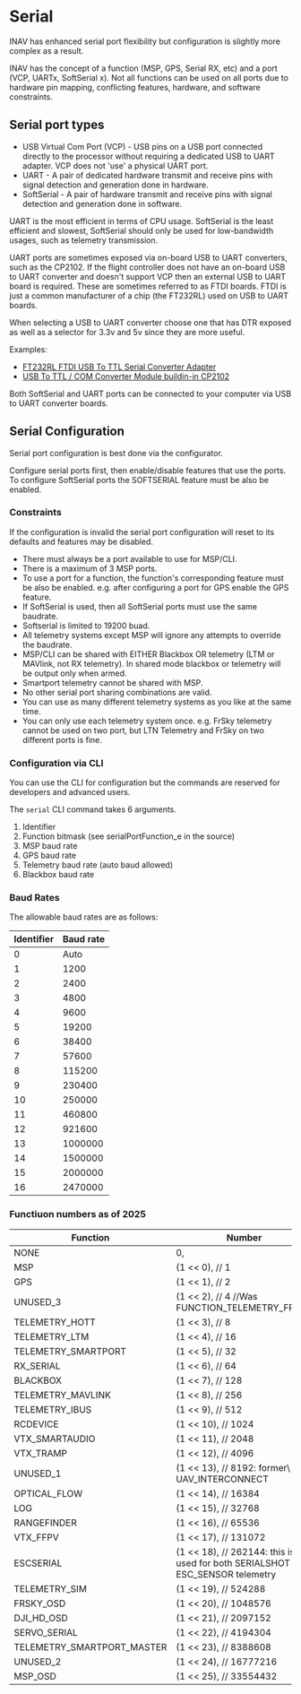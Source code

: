 # Serial

INAV has enhanced serial port flexibility but configuration is slightly more complex as a result.

INAV has the concept of a function (MSP, GPS, Serial RX, etc) and a port (VCP, UARTx, SoftSerial x).
Not all functions can be used on all ports due to hardware pin mapping, conflicting features, hardware, and software
constraints.

## Serial port types

* USB Virtual Com Port (VCP) - USB pins on a USB port connected directly to the processor without requiring
a dedicated USB to UART adapter.  VCP does not 'use' a physical UART port.
* UART - A pair of dedicated hardware transmit and receive pins with signal detection and generation done in hardware.
* SoftSerial - A pair of hardware transmit and receive pins with signal detection and generation done in software.

UART is the most efficient in terms of CPU usage.
SoftSerial is the least efficient and slowest, SoftSerial should only be used for low-bandwidth usages, such as telemetry transmission.

UART ports are sometimes exposed via on-board USB to UART converters, such as the CP2102.
If the flight controller does not have an on-board USB to UART converter and doesn't support VCP then an external USB to UART board is required.
These are sometimes referred to as FTDI boards.  FTDI is just a common manufacturer of a chip (the FT232RL) used on USB to UART boards.

When selecting a USB to UART converter choose one that has DTR exposed as well as a selector for 3.3v and 5v since they are more useful.

Examples:

 * [FT232RL FTDI USB To TTL Serial Converter Adapter](https://inavflight.com/shop/s/bg/917226)
 * [USB To TTL / COM Converter Module buildin-in CP2102](https://inavflight.com/shop/s/bg/27989)

Both SoftSerial and UART ports can be connected to your computer via USB to UART converter boards.

## Serial Configuration

Serial port configuration is best done via the configurator.

Configure serial ports first, then enable/disable features that use the ports.  To configure SoftSerial ports the SOFTSERIAL feature must be also be enabled.

### Constraints

If the configuration is invalid the serial port configuration will reset to its defaults and features may be disabled.

* There must always be a port available to use for MSP/CLI.
* There is a maximum of 3 MSP ports.
* To use a port for a function, the function's corresponding feature must be also be enabled.
e.g. after configuring a port for GPS enable the GPS feature.
* If SoftSerial is used, then all SoftSerial ports must use the same baudrate.
* Softserial is limited to 19200 buad.
* All telemetry systems except MSP will ignore any attempts to override the baudrate.
* MSP/CLI can be shared with EITHER Blackbox OR telemetry (LTM or MAVlink, not RX telemetry).  In shared mode blackbox or telemetry will be output only when armed.
* Smartport telemetry cannot be shared with MSP.
* No other serial port sharing combinations are valid.
* You can use as many different telemetry systems as you like at the same time.
* You can only use each telemetry system once.  e.g.  FrSky telemetry cannot be used on two port, but LTN Telemetry and FrSky on two different ports is fine.

### Configuration via CLI

You can use the CLI for configuration but the commands are reserved for developers and advanced users.

The `serial` CLI command takes 6 arguments.

1. Identifier
2. Function bitmask (see serialPortFunction_e in the source)
3. MSP baud rate
4. GPS baud rate
5. Telemetry baud rate (auto baud allowed)
6. Blackbox baud rate


### Baud Rates

The allowable baud rates are as follows:

| Identifier | Baud rate |
| ---------- | --------- |
|  0         |    Auto   |
|  1         |    1200   |
|  2         |    2400   |
|  3         |    4800   |
|  4         |    9600   |
|  5         |   19200   |
|  6         |   38400   |
|  7         |   57600   |
|  8         |  115200   |
|  9         |  230400   |
| 10         |  250000   |
| 11         |  460800   |
| 12         |  921600   |
| 13         | 1000000   |
| 14         | 1500000   |
| 15         | 2000000   |
| 16         | 2470000   |


### Functiuon numbers as of 2025

| Function                   | Number                                             |
| -------------------------- | -------------------------------------------------- |
| NONE                       | 0, |
| MSP                        | (1 << 0), // 1 |
| GPS                        | (1 << 1), // 2 |
| UNUSED_3                   | (1 << 2), // 4 //Was FUNCTION_TELEMETRY_FRSKY |
| TELEMETRY_HOTT             | (1 << 3), // 8 |
| TELEMETRY_LTM              | (1 << 4), // 16 |
| TELEMETRY_SMARTPORT        | (1 << 5), // 32 |
| RX_SERIAL                  | (1 << 6), // 64 |
| BLACKBOX                   | (1 << 7), // 128 |
| TELEMETRY_MAVLINK          | (1 << 8), // 256 |
| TELEMETRY_IBUS             | (1 << 9), // 512 |
| RCDEVICE                   | (1 << 10), // 1024 |
| VTX_SMARTAUDIO             | (1 << 11), // 2048 |
| VTX_TRAMP                  | (1 << 12), // 4096 |
| UNUSED_1                   | (1 << 13), // 8192: former\ UAV_INTERCONNECT |
| OPTICAL_FLOW               | (1 << 14), // 16384 |
| LOG                        | (1 << 15), // 32768 |
| RANGEFINDER                | (1 << 16), // 65536 |
| VTX_FFPV                   | (1 << 17), // 131072 |
| ESCSERIAL                  | (1 << 18), // 262144: this is used for both SERIALSHOT and ESC_SENSOR telemetry |
| TELEMETRY_SIM              | (1 << 19), // 524288 |
| FRSKY_OSD                  | (1 << 20), // 1048576 |
| DJI_HD_OSD                 | (1 << 21), // 2097152 |
| SERVO_SERIAL               | (1 << 22), // 4194304 |
| TELEMETRY_SMARTPORT_MASTER | (1 << 23), // 8388608 |
| UNUSED_2                   | (1 << 24), // 16777216 |
| MSP_OSD                    | (1 << 25), // 33554432 |

